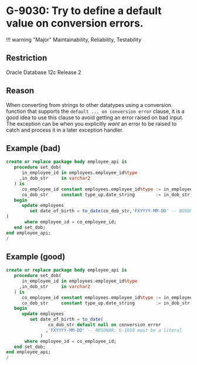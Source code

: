 # G-9030: Try to define a default value on conversion errors.

!!! warning "Major"
    Maintainability, Reliability, Testability

## Restriction

Oracle Database 12c Release 2

## Reason

When converting from strings to other datatypes using a conversion function that supports the `default ... on conversion error` clause, it is a good idea to use this clause to avoid getting an error raised on bad input. The exception can be when you explicitly *want* an error to be raised to catch and process it in a later exception handler.

## Example (bad)

``` sql
create or replace package body employee_api is
   procedure set_dob(
      in_employee_id in employees.employee_id%type
     ,in_dob_str     in varchar2
   ) is
      co_employee_id constant employees.employee_id%type := in_employee_id;
      co_dob_str     constant type_up.date_string        := in_dob_str;
   begin
      update employees
         set date_of_birth = to_date(co_dob_str,'FXYYYY-MM-DD' -- NOSONAR: G-1050 must be a literal
)
       where employee_id = co_employee_id;
   end set_dob;
end employee_api;
/
```

## Example (good)

``` sql
create or replace package body employee_api is
   procedure set_dob(
      in_employee_id in employees.employee_id%type
     ,in_dob_str     in varchar2
   ) is
      co_employee_id constant employees.employee_id%type := in_employee_id;
      co_dob_str     constant type_up.date_string        := in_dob_str;
   begin
      update employees
         set date_of_birth = to_date(
                co_dob_str default null on conversion error
               ,'FXYYYY-MM-DD' -- NOSONAR: G-1050 must be a literal
             )
       where employee_id = co_employee_id;
   end set_dob;
end employee_api;
/
```